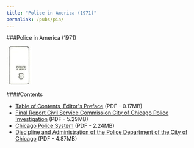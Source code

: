 ```yaml
---
title: "Police in America (1971)"
permalink: /pubs/pia/
---
```


###Police in America (1971)

![PolicsSm](/static/img/pub/pia/PolicsSm.jpg)

####Contents

  * [Table of Contents, Editor's Preface](/docs_fk/homicide/vice/vice.toc.pdf)
    (PDF - 0.17MB)
  * [Final Report Civil Service Commission City of Chicago Police Investigation](/docs_fk/homicide/vice/vice.01.pdf)
    (PDF - 5.29MB)
  * [Chicago Police System](/docs_fk/homicide/vice/vice.02.pdf)
    (PDF - 2.24MB)
  * [Discipline and Administration of the Police Department of the City of Chicago](/docs_fk/homicide/vice/vice.03.pdf)
    (PDF - 4.87MB)